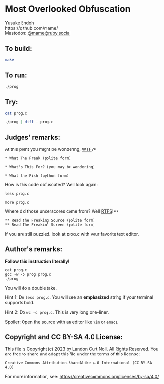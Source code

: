 # Most Overlooked Obfuscation

Yusuke Endoh    
<https://github.com/mame/>  
Mastodon: [@mame@ruby.social](https://ruby.social/@mame)  

## To build:

```sh
make
```

## To run:

```sh
./prog
```

## Try:

```sh
cat prog.c

./prog | diff - prog.c
```

## Judges' remarks:

At this point you might be wondering, [WTF](http://acronyms.thefreedictionary.com/WTF)?\*

    * What The Freak (polite form)

    * What's This For? (you may be wondering)

    * What the Fish (python form)

How is this code obfuscated?  Well look again:

    less prog.c

    more prog.c

Where did those underscores come from?  Well [RTFS](http://acronyms.thefreedictionary.com/RTFS)!\*\*

    ** Read the Freaking Source (polite form)
    ** Read The Freakin' Screen (polite form)

If you are still puzzled, look at prog.c with your favorite text editor.

## Author's remarks:

**Follow this instruction literally!**

    cat prog.c
    gcc -w -o prog prog.c
    ./prog

You will do a double take.

Hint 1: Do `less prog.c`.  You will see an **emphasized** string if your
terminal supports bold.

Hint 2: Do `wc -c prog.c`.  This is very long one-liner.

Spoiler: Open the source with an editor like `vim` or `emacs`.

## Copyright and CC BY-SA 4.0 License:

This file is Copyright (c) 2023 by Landon Curt Noll.  All Rights Reserved.
You are free to share and adapt this file under the terms of this license:

    Creative Commons Attribution-ShareAlike 4.0 International (CC BY-SA 4.0)

For more information, see: https://creativecommons.org/licenses/by-sa/4.0/
